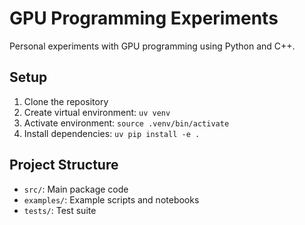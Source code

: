 # GPU Programming Experiments

Personal experiments with GPU programming using Python and C++.

## Setup
1. Clone the repository
2. Create virtual environment: `uv venv`
3. Activate environment: `source .venv/bin/activate`
4. Install dependencies: `uv pip install -e .`

## Project Structure
- `src/`: Main package code
- `examples/`: Example scripts and notebooks
- `tests/`: Test suite
